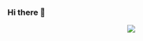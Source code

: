### Hi there 👋
<div align="center"> <img src="https://visitor-badge.glitch.me/badge?page_id=ZhaoYifei9" /> </div>
<!--
**ZhaoYifei9/ZhaoYifei9** is a ✨ _special_ ✨ repository because its `README.md` (this file) appears on your GitHub profile.

Here are some ideas to get you started:

- 🔭 I’m currently working on ...
- 🌱 I’m currently learning ...
- 👯 I’m looking to collaborate on ...
- 🤔 I’m looking for help with ...
- 💬 Ask me about ...
- 📫 How to reach me: ...
- 😄 Pronouns: ...
- ⚡ Fun fact: ...
-->
